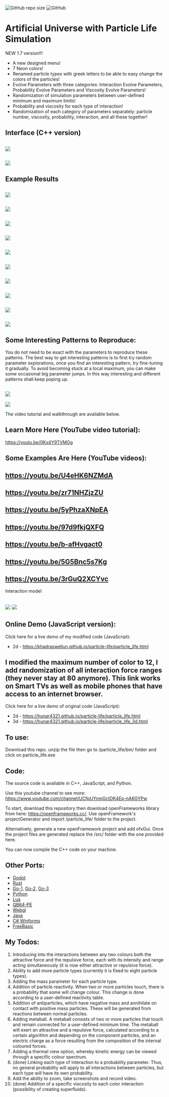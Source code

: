 ![GitHub repo size](https://img.shields.io/github/repo-size/hunar4321/life_code)
![GitHub](https://img.shields.io/github/license/hunar4321/life_code)

# Artificial Universe with Particle Life Simulation

NEW 1.7 version!!!
 - A new designed menu!
 - 7 Neon colors!
 - Renamed particle types with greek letters to be able to easy change the colors of the particles!
 - Evolve Parameters with three categories: Interaction Evolve Parameters, Probability Evolve Parameters and Viscosity Evolve Parameters!
 - Randomization of simulation parameters between user-defined minimum and maximum limits!
 - Probability and viscosity for each type of interaction!
 - Randomization of each category of parameters separately: particle number, viscosity, probability, interaction, and all these together!
 
Interface (C++ version)
--------------------------------------------------------
![](images/1.7.0_Menu_1.jpg)
--------------------------------------------------------
![](images/1.7.0_Menu_2.jpg)
--------------------------------------------------------
Example Results
--------------------------------------------------------
![](images/001.jpg)
-----------------------------------------------
![](images/002.jpg)
-----------------------------------------------
![](images/003.jpg)
-----------------------------------------------
![](images/004.jpg)
-----------------------------------------------
![](images/005.jpg)
-----------------------------------------------
![](images/006.jpg)
-----------------------------------------------
![](images/007.jpg)
-----------------------------------------------
![](images/010.jpg)
-----------------------------------------------
![](images/011.jpg)
-----------------------------------------------
![](images/012.jpg)
-----------------------------------------------

Some Interesting Patterns to Reproduce:
-------------------------------------
You do not need to be exact with the parameters to reproduce these patterns. The best way to get interesting patterns is to first try random parameter explorations, once you find an interesting pattern, try fine-tuning it gradually. To avoid becoming stuck at a local maximum, you can make some occasional big parameter jumps. In this way interesting and different patterns shall keep poping up.

![](images/Aliens_04.jpg)
-----------------------------------------------
![](images/Dark_Matter.jpg)

The video tutorial and walkthrough are available below.

Learn More Here (YouTube video tutorial):
-----------------------------------------------
https://youtu.be/0Kx4Y9TVMGg

Some Examples Are Here (YouTube videos):
-----------------------------------------------
https://youtu.be/U4eHK6NZMdA
-----------------------------------------------
https://youtu.be/zr71NHZjzZU
-----------------------------------------------
https://youtu.be/5yPhzaXNpEA
-----------------------------------------------
https://youtu.be/97d9fkjQXFQ
-----------------------------------------------
https://youtu.be/b-afHvgact0
-----------------------------------------------
https://youtu.be/5G5Bnc5s7Kg
-----------------------------------------------
https://youtu.be/3rGuQ2XCYvc
-----------------------------------------------
Interaction model

![](images/Particle_Life_Model.jpg) ![](images/Particle_Life_Model_black.jpg)
-----------------------------------------------
Online Demo (JavaScript version):
-----------------------------------------------  
Click here for a live demo of my modified code (JavaScript):
  - 2d - https://khadraswellun.github.io/particle-life/particle_life.html

I modified the maximum number of color to 12, I add randomization of all interaction force ranges (they never stay at 80 anymore). This link works on Smart TVs as well as mobile phones that have access to an internet browser. 
-------------
Click here for a live demo of original code (JavaScript): 
  - 2d - https://hunar4321.github.io/particle-life/particle_life.html
  - 3d - https://hunar4321.github.io/particle-life/particle_life_3d.html
 
To use:
-------------
Download this repo. unzip the file then go to /particle_life/bin/ folder and click on particle_life.exe

Code:
----------------
The source code is available in C++, JavaScript, and Python.

Use this youtube channel to see more: https://www.youtube.com/channel/UCfpUYnmGctDK4Ep-nA6GYPw

To start, download this repository then download openFrameworks library from here: https://openframeworks.cc/. Use openFramework's projectGenerator and import /particle_life/ folder to the project.

Alternatively, generate a new openFramework project and add ofxGui. Once the project files are generated replace the /src/ folder with the one provided here.

You can now compile the C++ code on your machine.

Other Ports:
-------------
- [Godot](https://github.com/NiclasEriksen/game-of-leif)
- [Rust](https://github.com/ChevyRay/smarticles)
- [Go-1](https://github.com/sikora507/go-artificial-life), [Go-2](https://github.com/fglo/particles-rules-of-attraction), [Go-3](https://github.com/youssefboulmalf/Particle-Life-Go)
- [Python](https://github.com/gianfa/pyrticleslife)
- [Lua](https://github.com/ravener/love-life)
- [QB64-PE](https://github.com/a740g/Particle-Life)
- [Webgl](https://github.com/CapsAdmin/webgl-particles)
- [Java](https://github.com/helloimalemur/ParticleSimulation)
- [C# Winforms](https://github.com/BlinkSun/ParticleLifeSimulation)
- [FreeBasic](https://www.freebasic.net/forum/viewtopic.php?p=294331#p294331)

My Todos:
--------------------
1. Introducing into the interactions between any two colours both the attractive force and the repulsive force, each with its intensity and range acting simultaneously (it is now either attractive or repulsive force).
2. Ability to add more particle types (currently it is fixed to eight particle types).
3. Adding the mass parameter for each particle type.
4. Addition of particle reactivity. When two or more particles touch, there is a probability that some will change colour. This change is done according to a user-defined reactivity table.
5. Addition of antiparticles, which have negative mass and annihilate on contact with positive mass particles. These will be generated from reactions between normal particles.
6. Adding metaball. A metaball consists of two or more particles that touch and remain connected for a user-defined minimum time. The metaball will exert an attractive and a repulsive force, calculated according to a certain algorithm and depending on the component particles, and an electric charge as a force resulting from the composition of the internal coloured forces. 
7. Adding a thermal view option, whereby kinetic energy can be viewed through a specific colour spectrum.
8. (done) Linking each type of interaction to a probability parameter. Thus, no general probability will apply to all interactions between particles, but each type will have its own probability.
9. Add the ability to zoom, take screenshots and record video.
10. (done) Addition of a specific viscosity to each color interaction (possibility of creating superfluids).


